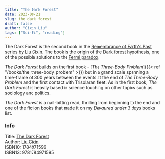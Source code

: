 ```yaml
---
title: "The Dark Forest"
date: 2023-09-21
slug: the_dark_forest
draft: false
author: "Cixin Liu"
tags: ["Sci-Fi", "reading"]
---
```


The Dark Forest is the second book in the [Remembrance of Earth's Past](https://en.wikipedia.org/wiki/Remembrance_of_Earth%27s_Past) series by [Liu Cixin](https://en.wikipedia.org/wiki/Liu_Cixin). The book is the origin of the [Dark forest hypothesis](https://en.wikipedia.org/wiki/Dark_forest_hypothesis), one of the possible solutions to the [Fermi paradox](https://en.wikipedia.org/wiki/Fermi_paradox).

_The Dark Forest_ builds on the first book - [_The Three-Body Problem_]({{< ref "/books/the_three-body_problem" >}}) but in a grand scale spanning a time-frame of 300 years between the events at the end of _The Three-Body Problem_ and the first contact with Trisolaran fleet. As in the first book, _The Dark Forest_ is heavily based in science touching on other topics such as sociology and politics.

_The Dark Forest_ is a nail-bitting read, thrilling from beginning to the end and one of the fiction books that made it on my _Devaured under 3 days_ books list.

### Info

Title: [The Dark Forest](https://en.wikipedia.org/wiki/The_Dark_Forest)\
Author: [Liu Cixin](https://en.wikipedia.org/wiki/Liu_Cixin)\
ISBN10: 1784971596\
ISBN13: 9781784971595
